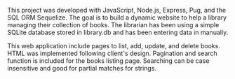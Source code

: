 This project was developed with JavaScript, Node.js, Express, Pug, and the SQL ORM Sequelize. The goal is to build a dynamic website to help a library managing their collection of books. The librarian has been using a simple SQLite database stored in library.db and has been entering data in manually.

This web application include pages to list, add, update, and delete books. HTML was implemented following client's design. Pagination and search function is included for the books listing page. Searching can be case insensitive and good for partial matches for strings.
